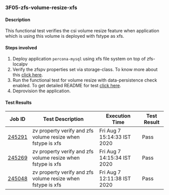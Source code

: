 ### 3F05-zfs-volume-resize-xfs

#### Description

This functional test verifies the csi volume resize feature when application which is using this volume is deployed with fstype as xfs.

#### Steps involved

1. Deploy application `percona-mysql` using xfs file system on top of zfs-localpv
2. Verify the zfspv properties set via storage-class.  To know more about this [click here](https://github.com/openebs/e2e-tests/tree/master/experiments/zfs-localpv/functional/zv-properties-verify).
3. Run the functional test for volume resize with data-persistence check enabled. To get detailed README for test [click here](https://github.com/openebs/e2e-tests/tree/master/experiments/zfs-localpv/functional/zfs-volume-resize).
4. Deprovision the application.

#### Test Results

| Job ID  |      Test Description         | Execution Time |   Test Result   |
|---------|-------------------------------|----------------|-----------------|
|     <a href="https://gitlab.openebs.ci/openebs/e2e-nativek8s/-/jobs/245291">245291</a>           |  zv property verify and zfs volume resize when fstype is xfs           | Fri Aug  7 15:14:33 IST 2020  | Pass |
|     <a href="https://gitlab.openebs.ci/openebs/e2e-nativek8s/-/jobs/245269">245269</a>           |  zv property verify and zfs volume resize when fstype is xfs           | Fri Aug  7 14:15:34 IST 2020  | Pass |
|     <a href="https://gitlab.openebs.ci/openebs/e2e-nativek8s/-/jobs/245048">245048</a>           |  zv property verify and zfs volume resize when fstype is xfs           | Fri Aug  7 12:11:38 IST 2020  | Pass |